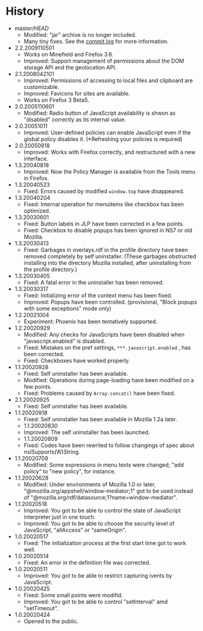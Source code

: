 # History

 - master/HEAD
   * Modified: "jar" archive is no longer included.
   * Many tiny fixes. See the [commit log](https://github.com/piroor/policymanager/commits/master) for more information.
 - 2.2.2009110501
   * Works on Minefield and Firefox 3.6.
   * Improved: Support management of permissions about the DOM storage API and the geolocation API.
 - 2.1.2008042101
   * Improved: Permissions of accessing to local files and clipboard are customizable.
   * Improved: Favicons for sites are available.
   * Works on Firefox 3 Beta5.
 - 2.0.2005110601
   * Modified: Radio button of JavaScript availability is shwon as "disabled" correctly as its internal value.
 - 2.0.20051011
   * Improved: User-defined policies can enable JavaScript even if the global policy disables it. (*Refreshing your policies is required)
 - 2.0.20050918
   * Improved: Works with Firefox correctly, and restructured with a new interface.
 - 1.3.20040818
   * Improved: Now the Policy Manager is available from the Tools menu in Firefox.
 - 1.3.20040523
   * Fixed: Errors caused by modified  `window.top`  have disappeared.
 - 1.3.20040204
   * Fixed: Internal operation for menuitems like checkbox has been optimized.
 - 1.3.20030601
   * Fixed: Button labels in JLP have been corrected in a few points.
   * Fixed: Checkbox to disable popups has been ignored in NS7 or old Mozilla.
 - 1.3.20030413
   * Fixed: Garbages in overlays.rdf in the profile directory have been removed completely by self uninstaller. (These garbages obstructed installing into the directory Mozilla installed, after uninstalling from the profile directory.)
 - 1.3.20030405
   * Fixed: A fatal error in the uninstaller has been removed.
 - 1.3.20030317
   * Fixed: Initializing error of the context menu has been fixed.
   * Improved: Popups have been controlled. (provisional, "Block popups with some exceptions" mode only)
 - 1.2.20021004
   * Experiment: Phoenix has been tentatively supported.
 - 1.2.20020929
   * Modified: Any checks for JavaScripts have been disabled when "javascript.enabled" is disabled.
   * Fixed: Mistakes on the pref settings,  `***.javascript.enabled` , has been corrected.
   * Fixed: Checkboxes have worked properly.
 - 1.1.20020928
   * Fixed: Self uninstaller has been available.
   * Modified: Operations during page-loading have been modified on a few points.
   * Fixed: Problems caused by  `Array.concat()`  have been fixed.
 - 2.1.20020925
   * Fixed: Self uninstaller has been available.
 - 1.1.20020918
   * Fixed: Self uninstaller has been available in Mozilla 1.2a later.
   * 1.1.20020830
   * Improved: The self uninstaller has been launched.
   * 1.1.20020809
   * Fixed: Codes have been rewrited to follow changings of spec about nsISupports(W)String.
 - 1.1.20020709
   * Modified: Some expressions in menu texts were changed; "add policy" to "new policy", for instance.
 - 1.1.20020628
   * Modified:
Under environments of Mozilla 1.0 or later,
"@mozilla.org/appshell/window-mediator;1" got to be used instead of
"@mozilla.org/rdf/datasource;1?name=window-mediator".
 - 1.1.20020518
   * Improved: You got to be able to control the state of JavaScript interpreter just in one touch.
   * Improved: You got to be able to choose the security level of JavaScript, "allAccess" or "sameOrigin".
 - 1.0.20020517
   * Fixed: The initialization process at the first start time got to work well.
 - 1.0.20020514
   * Fixed: An error in the definition file was corrected.
 - 1.0.20020511
   * Improved: You got to be able to restrict capturing ivents by JavaScript.
 - 1.0.20020425
   * Fixed: Some small points were modifid.
   * Improved: You got to be able to control "setInterval" amd "setTimeout".
 - 1.0.20020424
   * Opened to the public.
